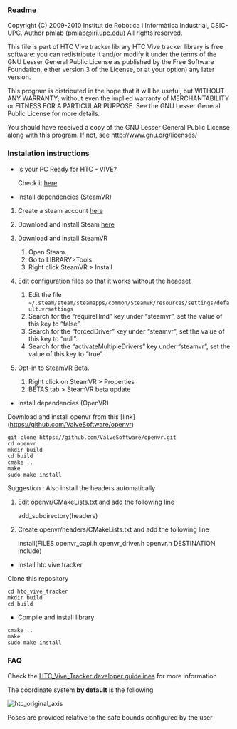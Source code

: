 ### Readme

Copyright (C) 2009-2010 Institut de Robòtica i Informàtica Industrial, CSIC-UPC.
Author pmlab (pmlab@iri.upc.edu)
All rights reserved.

This file is part of HTC Vive tracker library
HTC Vive tracker library is free software: you can redistribute it and/or modify
it under the terms of the GNU Lesser General Public License as published by
the Free Software Foundation, either version 3 of the License, or
at your option) any later version.

This program is distributed in the hope that it will be useful,
but WITHOUT ANY WARRANTY; without even the implied warranty of
MERCHANTABILITY or FITNESS FOR A PARTICULAR PURPOSE.  See the
GNU Lesser General Public License for more details.

You should have received a copy of the GNU Lesser General Public License
along with this program.  If not, see <http://www.gnu.org/licenses/>


### Instalation instructions

* Is your PC Ready for HTC - VIVE? 

    Check it [here](https://www.vive.com/us/ready/)

* Install dependencies (SteamVR)

1. Create a steam account [here](https://store.steampowered.com/join/?)
2. Download and install Steam [here](https://store.steampowered.com/about/)
3. Download and install SteamVR

    1. Open Steam.
    2. Go to LIBRARY>Tools
    3. Right click SteamVR > Install
    
4. Edit configuration files so that it works without the headset

    1. Edit the file ``` ~/.steam/steam/steamapps/common/SteamVR/resources/settings/default.vrsettings ``` 
    2. Search for the “requireHmd” key under “steamvr”, set the value of this key to “false”.
    3. Search for the “forcedDriver” key under “steamvr”, set the value of this key to “null”.
    4. Search for the “activateMultipleDrivers” key under “steamvr”, set the value of this key to “true”.
5. Opt-in to SteamVR Beta.

    1. Right click on SteamVR > Properties
    2. BETAS tab > SteamVR beta update
    
* Install dependencies (OpenVR)

Download and install openvr from this [link] (https://github.com/ValveSoftware/openvr)


```
git clone https://github.com/ValveSoftware/openvr.git
cd openvr
mkdir build
cd build
cmake ..
make
sudo make install
```

Suggestion : Also install the headers automatically

1. Edit openvr/CMakeLists.txt and add the following line

    add_subdirectory(headers)   
2. Create openvr/headers/CMakeLists.txt and add the following line

    install(FILES openvr_capi.h openvr_driver.h openvr.h DESTINATION include)


* Install htc vive tracker


Clone this repository 

```
cd htc_vive_tracker
mkdir build
cd build
```

* Compile and install library


```
cmake ..
make
sudo make install
```

### FAQ

Check the [HTC_Vive_Tracker developer guidelines](https://dl.vive.com/Tracker/Guideline/HTC_Vive_Tracker(2018)_Developer+Guidelines_v1.0.pdf) for more information 

The coordinate system **by default** is the following 


![htc_original_axis](/uploads/e937a55d83778901d9228423524b4c42/htc_original_axis.png)

 Poses are provided relative to the safe bounds configured by the user

